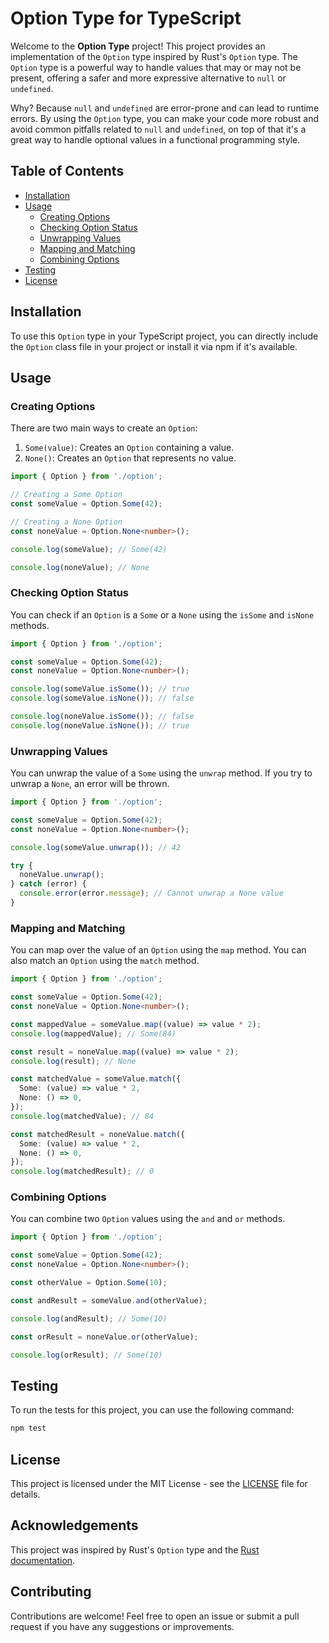 # Option Type for TypeScript

Welcome to the **Option Type** project! This project provides an implementation of the `Option` type inspired by Rust's `Option` type. The `Option` type is a powerful way to handle values that may or may not be present, offering a safer and more expressive alternative to `null` or `undefined`.

Why? Because `null` and `undefined` are error-prone and can lead to runtime errors. By using the `Option` type, you can make your code more robust and avoid common pitfalls related to `null` and `undefined`, on top of that it's a great way to handle optional values in a functional programming style.

## Table of Contents

- [Installation](#installation)
- [Usage](#usage)
  - [Creating Options](#creating-options)
  - [Checking Option Status](#checking-option-status)
  - [Unwrapping Values](#unwrapping-values)
  - [Mapping and Matching](#mapping-and-matching)
  - [Combining Options](#combining-options)
- [Testing](#testing)
- [License](#license)

## Installation

To use this `Option` type in your TypeScript project, you can directly include the `Option` class file in your project or install it via npm if it's available.

## Usage

### Creating Options

There are two main ways to create an `Option`:

1. `Some(value)`: Creates an `Option` containing a value.
2. `None()`: Creates an `Option` that represents no value.

```typescript
import { Option } from './option';

// Creating a Some Option
const someValue = Option.Some(42);

// Creating a None Option
const noneValue = Option.None<number>();

console.log(someValue); // Some(42)

console.log(noneValue); // None
```

### Checking Option Status

You can check if an `Option` is a `Some` or a `None` using the `isSome` and `isNone` methods.

```typescript
import { Option } from './option';

const someValue = Option.Some(42);
const noneValue = Option.None<number>();

console.log(someValue.isSome()); // true
console.log(someValue.isNone()); // false

console.log(noneValue.isSome()); // false
console.log(noneValue.isNone()); // true
```

### Unwrapping Values

You can unwrap the value of a `Some` using the `unwrap` method. If you try to unwrap a `None`, an error will be thrown.

```typescript
import { Option } from './option';

const someValue = Option.Some(42);
const noneValue = Option.None<number>();

console.log(someValue.unwrap()); // 42

try {
  noneValue.unwrap();
} catch (error) {
  console.error(error.message); // Cannot unwrap a None value
}
```

### Mapping and Matching

You can map over the value of an `Option` using the `map` method. You can also match an `Option` using the `match` method.

```typescript
import { Option } from './option';

const someValue = Option.Some(42);
const noneValue = Option.None<number>();

const mappedValue = someValue.map((value) => value * 2);
console.log(mappedValue); // Some(84)

const result = noneValue.map((value) => value * 2);
console.log(result); // None

const matchedValue = someValue.match({
  Some: (value) => value * 2,
  None: () => 0,
});
console.log(matchedValue); // 84

const matchedResult = noneValue.match({
  Some: (value) => value * 2,
  None: () => 0,
});
console.log(matchedResult); // 0
```

### Combining Options

You can combine two `Option` values using the `and` and `or` methods.

```typescript
import { Option } from './option';

const someValue = Option.Some(42);
const noneValue = Option.None<number>();

const otherValue = Option.Some(10);

const andResult = someValue.and(otherValue);

console.log(andResult); // Some(10)

const orResult = noneValue.or(otherValue);

console.log(orResult); // Some(10)
```

## Testing

To run the tests for this project, you can use the following command:

```bash
npm test
```

## License

This project is licensed under the MIT License - see the [LICENSE](LICENSE) file for details.

## Acknowledgements

This project was inspired by Rust's `Option` type and the [Rust documentation](https://doc.rust-lang.org/std/option/enum.Option.html).

## Contributing

Contributions are welcome! Feel free to open an issue or submit a pull request if you have any suggestions or improvements.
